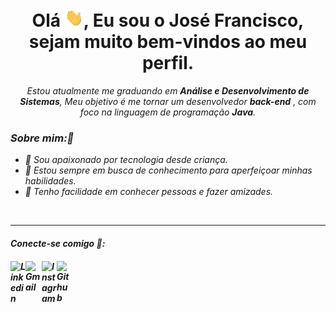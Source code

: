 <h1 align="center">Olá <img src="https://raw.githubusercontent.com/ABSphreak/ABSphreak/master/gifs/Hi.gif" width="30px">, Eu sou o José Francisco, sejam muito bem-vindos ao meu perfil.</h1>

<p align="center">
  <em>
    Estou atualmente me graduando em <b>Análise e Desenvolvimento de Sistemas</b>, Meu objetivo é me tornar um desenvolvedor <b>back-end</b>&nbsp;, com foco na linguagem de programação <b>Java</b>.  
  <br>
  
</p>

<h3>Sobre mim:🧑</h3>

- 🧞 Sou apaixonado por tecnologia desde criança.
- 🔭 Estou sempre em busca de conhecimento para aperfeiçoar minhas habilidades.
- 👯 Tenho facilidade em conhecer pessoas e fazer amizades.
<br>

---

<h4> Conecte-se comigo 🤝: <h4>
  </hr>
  <a href="https://www.linkedin.com/in/jos%C3%A9-francisco-marques-neto-67383622b/">
   <img align="left" alt="Linkedin" width="24px" src="https://www.vectorlogo.zone/logos/linkedin/linkedin-icon.svg" />
  </a>
  <a href="mailto:netomarques@gmail.com">
    <img align="left" alt="Gmail" width="26px" src="https://www.vectorlogo.zone/logos/gmail/gmail-icon.svg" />
  </a>
  <a href="https://www.instagram.com/zemarques_96/">
    <img align="left" alt="Instagram" width="24px" src="https://www.vectorlogo.zone/logos/instagram/instagram-icon.svg" />
  </a>
   <a href="https://github.com/ZeMarques96">
    <img align="left" alt="Github" width="26px" src="https://www.vectorlogo.zone/logos/github/github-tile.svg" />
  </a>
  <br>
